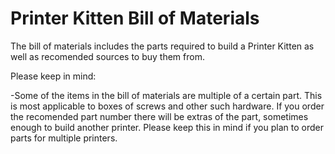 # Printer Kitten Bill of Materials

The bill of materials includes the parts required to build a Printer Kitten as well as recomended sources to buy them from.

Please keep in mind:

-Some of the items in the bill of materials are multiple of a certain part. This is most applicable to boxes of screws and other such hardware. If you order the recomended part number there will be extras of the part, sometimes enough to build another printer. Please keep this in mind if you plan to order parts for multiple printers.
 
